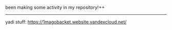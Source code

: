 been making some activity in my repository!++ 
***
yadi stuff: https://1magobacket.website.yandexcloud.net/
